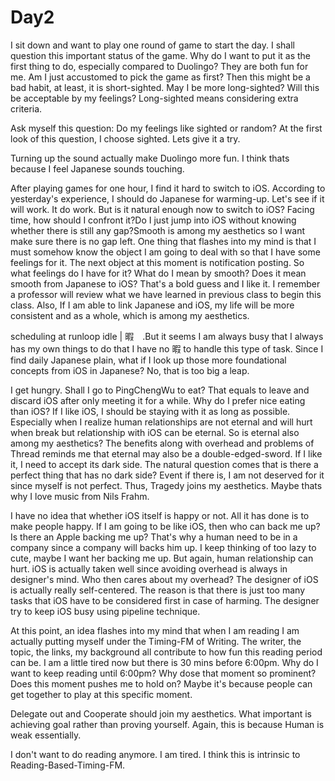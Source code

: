 # Day2

I sit down and want to play one round of game to start the day. I shall question this important status of the game. Why do I want to put it as the first thing to do, especially compared to Duolingo? They are both fun for me. Am I just accustomed to pick the game as first? Then this might be a bad habit, at least, it is short-sighted. May I be more long-sighted? Will this be acceptable by my feelings? Long-sighted means considering extra criteria.

Ask myself this question: Do my feelings like sighted or random? At the first look of this question, I choose sighted. Lets give it a try.

Turning up the sound actually make Duolingo more fun. I think thats because I feel Japanese sounds touching.

After playing games for one hour, I find it hard to switch to iOS. According to yesterday's experience, I should do Japanese for warming-up. Let's see if it will work. It do work. But is it natural enough now to switch to iOS? Facing time, how should I confront it?Do I just jump into iOS without knowing whether there is still any gap?Smooth is among my aesthetics so I want make sure there is no gap left. One thing that flashes into my mind is that I must somehow know the object I am going to deal with so that I have some feelings for it. The next object at this moment is notification posting. So what feelings do I have for it? What do I mean by smooth? Does it mean smooth from Japanese to iOS? That's a bold guess and I like it. I remember a professor will review what we have learned in previous class to begin this class. Also, If I am able to link Japanese and iOS, my life will be more consistent and as a whole, which is among my aesthetics.

scheduling at runloop idle \| 暇　.But it seems I am always busy that I always has my own things to do that I have no 暇 to handle this type of task. Since I find daily Japanese plain, what if I look up those more foundational concepts from iOS in Japanese? No, that is too big a leap.

I get hungry. Shall I go to PingChengWu to eat? That equals to leave and discard iOS after only meeting it for a while. Why do I prefer nice eating than iOS? If I like iOS, I should be staying with it as long as possible. Especially when I realize human relationships are not eternal and will hurt when break but relationship with iOS can be eternal. So is eternal also among my aesthetics? The benefits along with overhead and problems of Thread reminds me that eternal may also be a double-edged-sword. If I like it, I need to accept its dark side. The natural question comes that is there a perfect thing that has no dark side? Event if there is, I am not deserved for it since myself is not perfect. Thus, Tragedy joins my aesthetics. Maybe thats why I love music from Nils Frahm.

I have no idea that whether iOS itself is happy or not. All it has done is to make people happy. If I am going to be like iOS, then who can back me up? Is there an Apple backing me up? That's why a human need to be in a company since a company will backs him up. I keep thinking of too lazy to cute, maybe I want her backing me up. But again, human relationship can hurt. iOS is actually taken well since avoiding overhead is always in designer's mind. Who then cares about my overhead? The designer of iOS is actually really self-centered. The reason is that there is just too many tasks that iOS have to be considered first in case of harming. The designer try to keep iOS busy using pipeline technique.

At this point, an idea flashes into my mind that when I am reading I am actually putting myself under the Timing-FM of Writing. The writer, the topic, the links, my background all contribute to how fun this reading period can be. I am a little tired now but there is 30 mins before 6:00pm. Why do I want to keep reading until 6:00pm? Why dose that moment so prominent? Does this moment pushes me to hold on? Maybe it's because people can get together to play at this specific moment.

Delegate out and Cooperate should join my aesthetics. What important is achieving goal rather than proving yourself. Again, this is because Human is weak essentially.

I don't want to do reading anymore. I am tired. I think this is intrinsic to Reading-Based-Timing-FM.

